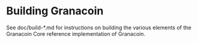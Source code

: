 Building Granacoin
================

See doc/build-*.md for instructions on building the various
elements of the Granacoin Core reference implementation of Granacoin.
